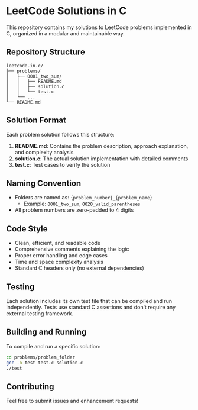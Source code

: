 # LeetCode Solutions in C

This repository contains my solutions to LeetCode problems implemented in C, organized in a modular and maintainable way.

## Repository Structure

```
leetcode-in-c/
├── problems/
│   ├── 0001_two_sum/
│   │   ├── README.md
│   │   ├── solution.c
│   │   └── test.c
│   └── ...
└── README.md
```

## Solution Format

Each problem solution follows this structure:

1. **README.md**: Contains the problem description, approach explanation, and complexity analysis
2. **solution.c**: The actual solution implementation with detailed comments
3. **test.c**: Test cases to verify the solution

## Naming Convention

- Folders are named as: `{problem_number}_{problem_name}`
  - Example: `0001_two_sum`, `0020_valid_parentheses`
- All problem numbers are zero-padded to 4 digits

## Code Style

- Clean, efficient, and readable code
- Comprehensive comments explaining the logic
- Proper error handling and edge cases
- Time and space complexity analysis
- Standard C headers only (no external dependencies)

## Testing

Each solution includes its own test file that can be compiled and run independently. Tests use standard C assertions and don't require any external testing framework.

## Building and Running

To compile and run a specific solution:

```bash
cd problems/problem_folder
gcc -o test test.c solution.c
./test
```

## Contributing

Feel free to submit issues and enhancement requests! 